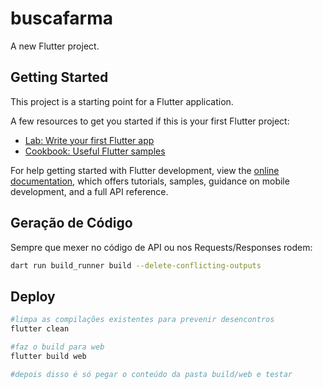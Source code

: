 # buscafarma

A new Flutter project.

## Getting Started

This project is a starting point for a Flutter application.

A few resources to get you started if this is your first Flutter project:

- [Lab: Write your first Flutter app](https://docs.flutter.dev/get-started/codelab)
- [Cookbook: Useful Flutter samples](https://docs.flutter.dev/cookbook)

For help getting started with Flutter development, view the
[online documentation](https://docs.flutter.dev/), which offers tutorials,
samples, guidance on mobile development, and a full API reference.

## Geração de Código

Sempre que mexer no código de API ou nos Requests/Responses rodem:

```bash
dart run build_runner build --delete-conflicting-outputs
```

## Deploy

```bash
#limpa as compilações existentes para prevenir desencontros
flutter clean

#faz o build para web
flutter build web

#depois disso é só pegar o conteúdo da pasta build/web e testar
```